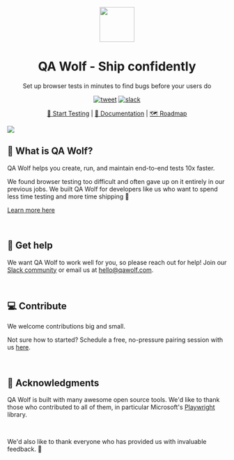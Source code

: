 <p align="center"><img src="https://qawolf-public.s3.us-east-2.amazonaws.com/logo-small.png" height="80" /></p>

<h1 align="center">QA Wolf - Ship confidently</h1>

<p align="center">Set up browser tests in minutes to find bugs before your users do</p>

<p align="center">
<a align="center" href="https://twitter.com/intent/tweet?text=%F0%9F%90%BA+QA+Wolf%3A+Ship+confidently&url=https%3A%2F%2Fqawolf.com"><img src="https://img.shields.io/twitter/url/https/github.com/tterb/hyde.svg?style=social" alt="tweet" /></a>
<a href="http://slack.qawolf.com"><img src="https://img.shields.io/badge/slack-qawolf-36C5F0.svg?logo=slack" alt="slack" /></a>
</p>

<p align="center">
    <a href="https://www.qawolf.com/sign-up">🚀 Start Testing</a> |
    <a href="https://www.qawolf.com/docs">📖 Documentation</a> |
    <a href="https://github.com/qawolf/qawolf/projects/4">🗺️ Roadmap</a>
</p>

<a href="https://youtu.be/q4_kSEh2O7o" alt="create your first browser test">
<img src="https://qawolf-public.s3.us-east-2.amazonaws.com/create.gif">
</a>

<br/>

## 🐺 What is QA Wolf?

QA Wolf helps you create, run, and maintain end-to-end tests 10x faster.

We found browser testing too difficult and often gave up on it entirely in our previous jobs. We built QA Wolf for developers like us who want to spend less time testing and more time shipping 🚀

<a href="https://www.qawolf.com/docs/why-qa-wolf">Learn more here</a>

<br/>

## 🙋 Get help

We want QA Wolf to work well for you, so please reach out for help! Join our [Slack community](https://slack.qawolf.com) or email us at hello@qawolf.com.

<br/>

## 💻 Contribute

We welcome contributions big and small.

Not sure how to started? Schedule a free, no-pressure pairing session with us [here](https://calendly.com/qawolf/30min).

<br/>

## 🙏 Acknowledgments

QA Wolf is built with many awesome open source tools. We'd like to thank those who contributed to all of them, in particular Microsoft's [Playwright](https://github.com/microsoft/playwright) library.

<br/>

We'd also like to thank everyone who has provided us with invaluable feedback. 🐺
